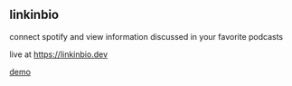 ## linkinbio

connect spotify and view information discussed in your favorite podcasts

live at https://linkinbio.dev

[demo](https://www.loom.com/share/79a270f36e004ab6a815e4a99a974f58?sid=0b0b3f14-c3ad-40bb-b00e-7606ee8dbfa9) 
